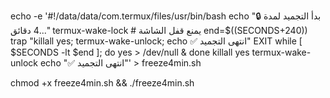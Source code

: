 echo -e '#!/data/data/com.termux/files/usr/bin/bash
echo "🔒 بدأ التجميد لمدة 4 دقائق..."
termux-wake-lock  # يمنع قفل الشاشة
end=$((SECONDS+240))
trap "killall yes; termux-wake-unlock; echo ✅ انتهى التجميد" EXIT
while [ $SECONDS -lt $end ]; do
    yes > /dev/null &
done
killall yes
termux-wake-unlock
echo "✅ انتهى التجميد"' > freeze4min.sh

chmod +x freeze4min.sh && ./freeze4min.sh
